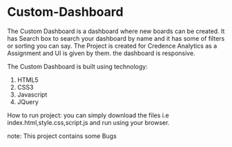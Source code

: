 # Custom-Dashboard


The Custom Dashboard is a dashboard where new boards can be created.
It has Search box to search your dashboard by name and it has some of filters or sorting you can say.
The Project is created for Credence Analytics as a Assignment and UI is given by them.
the dashboard is responsive.

The Custom Dashboard is built using technology:
1) HTML5
2) CSS3
3) Javascript
4) JQuery

How to run project:
you can simply download the files i.e index.html,style.css,script.js
and run using your browser.

note: This project contains some Bugs
